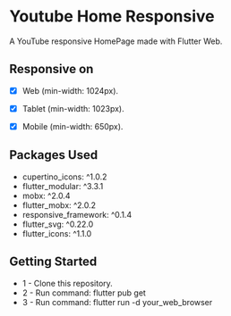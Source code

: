 # Youtube Home Responsive

A YouTube responsive HomePage made with Flutter Web.

## Responsive on

* [x] Web (min-width: 1024px).
* [x] Tablet (min-width: 1023px).
* [x] Mobile (min-width: 650px).


## Packages Used

* cupertino_icons: ^1.0.2
* flutter_modular: ^3.3.1
* mobx: ^2.0.4
* flutter_mobx: ^2.0.2
* responsive_framework: ^0.1.4
* flutter_svg: ^0.22.0
* flutter_icons: ^1.1.0

## Getting Started

* 1 - Clone this repository.
* 2 - Run command: flutter pub get
* 3 - Run command: flutter run -d your_web_browser

